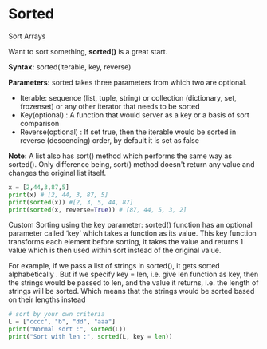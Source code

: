 # Sorted

Sort Arrays

Want to sort something, **sorted()** is a great start.

**Syntax:** sorted(iterable, key, reverse)

**Parameters:** sorted takes three parameters from which two are optional.

 - Iterable: sequence (list, tuple, string) or collection (dictionary, set, frozenset) or any other iterator that needs to be sorted  
 - Key(optional) : A function that would server as a key or a basis of sort comparison  
 - Reverse(optional) : If set true, then the iterable would be sorted in reverse (descending) order, by default it is set as false  

**Note:** A list also has sort() method which performs the same way as sorted(). Only difference being, sort() method doesn't return any value and changes the original list itself.

```python
x = [2,44,3,87,5]
print(x) # [2, 44, 3, 87, 5]
print(sorted(x)) #[2, 3, 5, 44, 87]
print(sorted(x, reverse=True)) # [87, 44, 5, 3, 2]
```

Custom Sorting using the key parameter:
sorted() function has an optional parameter called ‘key’ which takes a function as its value. This key function transforms each element before sorting, it takes the value and returns 1 value which is then used within sort instead of the original value.

For example, if we pass a list of strings in sorted(), it gets sorted alphabetically . But if we specify key = len, i.e. give len function as key, then the strings would be passed to len, and the value it returns, i.e. the length of strings will be sorted. Which means that the strings would be sorted based on their lengths instead

```python
# sort by your own criteria
L = ["cccc", "b", "dd", "aaa"] 
print("Normal sort :", sorted(L))
print("Sort with len :", sorted(L, key = len)) 
```